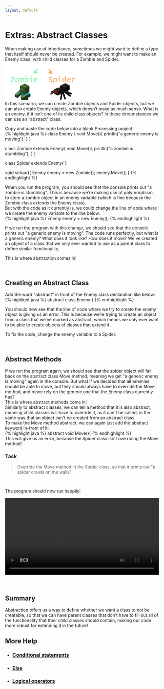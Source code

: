 ```yaml
---
layout: default
---
```


<H1>Extras: Abstract Classes</H1>
When making use of inheritance, sometimes we might want to define a type that itself should never be created.
For example, we might want to make an Enemy class, with child classes for a Zombie and Spider.<br>

<img src="../Images/abstract_enemy.png" width="250" height="125">



<br>
In this scenario, we can create Zombie objects and Spider objects, but we can also create Enemy objects, which doesn’t make as much sense. What is an enemy, if it isn’t one of its child class objects?
In these circumstances we can use an “abstract” class.

Copy and paste the code below into a blank Processing project:<br>
{% highlight java %}
class Enemy {
  void Move(){
    println("a generic enemy is moving");
  }
}

class Zombie extends Enemy{
  void Move(){
    println("a zombie is stumbling");
  }
}

class Spider extends Enemy{
}

void setup(){
  Enemy enemy = new Zombie();
  enemy.Move();
}
{% endhighlight %}


When you run the program, you should see that the console prints out "a zombie is stumbling". This is because we’re making use of polymorphism, to store a zombie object in an enemy variable (which is fine because the Zombie class extends the Enemy class).<br>
But with the code as it currently is, we could change the line of code where we create the enemy variable to the line below:<br>
{% highlight java %}
Enemy enemy = new Enemy();
{% endhighlight %}

If we run the program with this change, we should see that the console prints out "a generic enemy is moving". The code runs perfectly, but what is a generic enemy? What does it look like? How does it move? We’ve created an object of a class that we only ever wanted to use as a parent class to define similar functionality.

This is where abstraction comes in!

<br>
<h2 id="creating_an_abstract_class">Creating an Abstract Class</h2>
Add the word "abstract" in front of the Enemy class declaration like below:<br>
{% highlight java %}
abstract class Enemy {
{% endhighlight %}<br>

You should now see that the line of code where we try to create the enemy object is giving us an error. This is because we’re trying to create an object from a class that we’ve marked as abstract, which means we only ever want to be able to create objects of classes that extend it.

To fix the code, change the enemy variable to a Spider.

<br>
<h2>Abstract Methods</h2>
If we run the program again, we should see that the spider object will fall back on the abstract class Move method, meaning we get "a generic enemy is moving" again in the console. But what if we decided that all enemies should be able to move, but they should always have to override the Move method, and never rely on the generic one that the Enemy class currently has?<br>
This is where abstract methods come in!<br>
Similarly to abstract classes, we can tell a method that it is also abstract, meaning child classes will have to override it, as it can't be called, in the same way that an object can't be created from an abstract class.<br>
To make the Move method abstract, we can again just add the abstract keyword in-front of it:<br>
{% highlight java %}
abstract void Move(){
{% endhighlight %}<br>
This will give us an error, because the Spider class isn't overriding the Move method!

<h3>Task</h3>
<blockquote>Override the Move method in the Spider class, so that it prints out "a spider crawls on the walls"</blockquote><br>

The program should now run happily!


<div style="display: flex; justify-content: center; align-items: center; height: 100%;">
  <video width="600" controls style="max-width: 100%;">
    <source src="{{ site.baseurl }}/Videos/Abstraction.mp4" type="video/mp4">
    Your browser does not support the video tag.
  </video>
</div>

<br>

<br>
<h2>Summary</h2>
Abstraction offers us a way to define whether we want a class to not be creatable, so that we can have parent classes that don’t have to fill out all of the functionality that their child classes should contain, making our code more robust for extending it in the future!


<h2>More Help</h2>
<ul>
    <li><h3><a href="https://youtu.be/4JzDttgdILQ?si=GeCVwZW_atz-fZy4&t=7368" target="_blank">Conditional statements</a></h3></li>
    <li><h3><a href="https://youtu.be/4JzDttgdILQ?si=mFjp2IhkwFgY2Z1q&t=7830" target="_blank">Else</a></h3></li>
    <li><h3><a href="https://youtu.be/4JzDttgdILQ?si=VexMzMIKd2eTuC76&t=8311" target="_blank">Logical operators</a></h3></li>
</ul>
<br>


